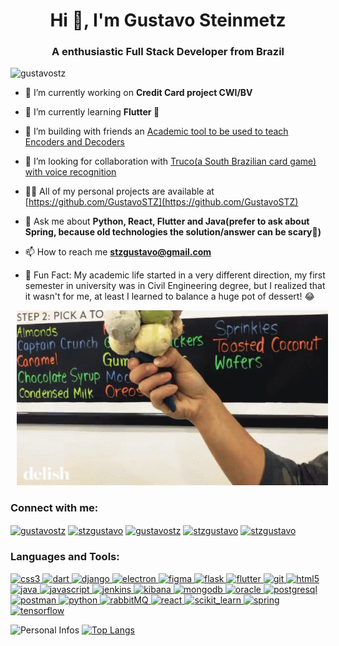 <h1 align="center">Hi 👋, I'm Gustavo Steinmetz</h1>
<h3 align="center">A enthusiastic Full Stack Developer from Brazil</h3>

<p align="left"> <img src="https://komarev.com/ghpvc/?username=gustavostz&label=Profile%20views&color=980eb4&style=plastic" alt="gustavostz" /> </p>

- 🔭 I’m currently working on **Credit Card project CWI/BV**

- 🌱 I’m currently learning **Flutter 📱**

- 👯 I’m building with friends an [Academic tool to be used to teach Encoders and Decoders](https://github.com/EncodeDecodeStepByStep/EncodeDecodeStepByStep)

- 🤝 I’m looking for collaboration with [Truco(a South Brazilian card game) with voice recognition](https://github.com/GustavoSTZ/TrucoDosGuri)

- 👨‍💻 All of my personal projects are available at [https://github.com/GustavoSTZ](https://github.com/GustavoSTZ)

- 💬 Ask me about **Python, React, Flutter and Java(prefer to ask about Spring, because old technologies the solution/answer can be scary👻)**

- 📫 How to reach me **stzgustavo@gmail.com**

- 🍦 Fun Fact: My academic life started in a very different direction, my first semester in university was in Civil Engineering degree, but I realized that it wasn't for me, at least I learned to balance a huge pot of dessert! 😂

 <img src="img/huge-dessert-pot.gif" alt="Huge dessert pot" style="padding-left: 10px"/>

<h3 align="left">Connect with me:</h3>
<p align="left">
<a href="https://codepen.io/gustavostz" target="blank"><img align="center" src="https://cdn.jsdelivr.net/npm/simple-icons@3.0.1/icons/codepen.svg" alt="gustavostz" height="30" width="40" /></a>
<a href="https://linkedin.com/in/stzgustavo" target="blank"><img align="center" src="https://cdn.jsdelivr.net/npm/simple-icons@3.0.1/icons/linkedin.svg" alt="stzgustavo" height="30" width="40" /></a>
<a href="https://kaggle.com/gustavostz" target="blank"><img align="center" src="https://cdn.jsdelivr.net/npm/simple-icons@3.0.1/icons/kaggle.svg" alt="gustavostz" height="30" width="40" /></a>
<a href="https://www.instagram.com/stzgustavo" target="blank"><img align="center" src="https://cdn.jsdelivr.net/npm/simple-icons@3.0.1/icons/instagram.svg" alt="stzgustavo" height="30" width="40" /></a>
<a href="https://www.hackerrank.com/stzgustavo" target="blank"><img align="center" src="https://cdn.jsdelivr.net/npm/simple-icons@3.0.1/icons/hackerrank.svg" alt="stzgustavo" height="30" width="40" /></a>
</p>

<h3 align="left">Languages and Tools:</h3>
<p align="left"> <a href="https://www.w3schools.com/css/" target="_blank"> <img src="https://devicons.github.io/devicon/devicon.git/icons/css3/css3-original-wordmark.svg" alt="css3" width="40" height="40"/> </a> <a href="https://dart.dev" target="_blank"> <img src="https://www.vectorlogo.zone/logos/dartlang/dartlang-icon.svg" alt="dart" width="40" height="40"/> </a> <a href="https://www.djangoproject.com/" target="_blank"> <img src="https://devicons.github.io/devicon/devicon.git/icons/django/django-original.svg" alt="django" width="40" height="40"/> </a> <a href="https://www.electronjs.org" target="_blank"> <img src="https://devicons.github.io/devicon/devicon.git/icons/electron/electron-original.svg" alt="electron" width="40" height="40"/> </a> <a href="https://www.figma.com/" target="_blank"> <img src="https://www.vectorlogo.zone/logos/figma/figma-icon.svg" alt="figma" width="40" height="40"/> </a> <a href="https://flask.palletsprojects.com/" target="_blank"> <img src="https://www.vectorlogo.zone/logos/pocoo_flask/pocoo_flask-icon.svg" alt="flask" width="40" height="40"/> </a> <a href="https://flutter.dev" target="_blank"> <img src="https://www.vectorlogo.zone/logos/flutterio/flutterio-icon.svg" alt="flutter" width="40" height="40"/> </a> <a href="https://git-scm.com/" target="_blank"> <img src="https://www.vectorlogo.zone/logos/git-scm/git-scm-icon.svg" alt="git" width="40" height="40"/> </a> <a href="https://www.w3.org/html/" target="_blank"> <img src="https://devicons.github.io/devicon/devicon.git/icons/html5/html5-original-wordmark.svg" alt="html5" width="40" height="40"/> </a> <a href="https://www.java.com" target="_blank"> <img src="https://devicons.github.io/devicon/devicon.git/icons/java/java-original-wordmark.svg" alt="java" width="40" height="40"/> </a> <a href="https://developer.mozilla.org/en-US/docs/Web/JavaScript" target="_blank"> <img src="https://devicons.github.io/devicon/devicon.git/icons/javascript/javascript-original.svg" alt="javascript" width="40" height="40"/> </a> <a href="https://www.jenkins.io" target="_blank"> <img src="https://www.vectorlogo.zone/logos/jenkins/jenkins-icon.svg" alt="jenkins" width="40" height="40"/> </a> <a href="https://www.elastic.co/kibana" target="_blank"> <img src="https://www.vectorlogo.zone/logos/elasticco_kibana/elasticco_kibana-icon.svg" alt="kibana" width="40" height="40"/> </a> <a href="https://www.mongodb.com/" target="_blank"> <img src="https://devicons.github.io/devicon/devicon.git/icons/mongodb/mongodb-original-wordmark.svg" alt="mongodb" width="40" height="40"/> </a> <a href="https://www.oracle.com/" target="_blank"> <img src="https://devicons.github.io/devicon/devicon.git/icons/oracle/oracle-original.svg" alt="oracle" width="40" height="40"/> </a> <a href="https://www.postgresql.org" target="_blank"> <img src="https://devicons.github.io/devicon/devicon.git/icons/postgresql/postgresql-original-wordmark.svg" alt="postgresql" width="40" height="40"/> </a> <a href="https://postman.com" target="_blank"> <img src="https://www.vectorlogo.zone/logos/getpostman/getpostman-icon.svg" alt="postman" width="40" height="40"/> </a> <a href="https://www.python.org" target="_blank"> <img src="https://devicons.github.io/devicon/devicon.git/icons/python/python-original.svg" alt="python" width="40" height="40"/> </a> <a href="https://www.rabbitmq.com" target="_blank"> <img src="https://www.vectorlogo.zone/logos/rabbitmq/rabbitmq-icon.svg" alt="rabbitMQ" width="40" height="40"/> </a> <a href="https://reactjs.org/" target="_blank"> <img src="https://devicons.github.io/devicon/devicon.git/icons/react/react-original-wordmark.svg" alt="react" width="40" height="40"/> </a> <a href="https://scikit-learn.org/" target="_blank"> <img src="https://upload.wikimedia.org/wikipedia/commons/0/05/Scikit_learn_logo_small.svg" alt="scikit_learn" width="40" height="40"/> </a> <a href="https://spring.io/" target="_blank"> <img src="https://www.vectorlogo.zone/logos/springio/springio-icon.svg" alt="spring" width="40" height="40"/> </a> <a href="https://www.tensorflow.org" target="_blank"> <img src="https://www.vectorlogo.zone/logos/tensorflow/tensorflow-icon.svg" alt="tensorflow" width="40" height="40"/> </a> </p>

![Personal Infos](https://github-readme-stats.vercel.app/api?username=GustavoSTZ&show_icons=true&count_private=true&show_icons=true&icon_color=9d0af5&title_color=9d0af5&text_color=33333B&hide_border=true)
[![Top Langs](https://github-readme-stats.vercel.app/api/top-langs/?username=GustavoSTZ&hide=C,C%2B%2B,Objective-C&layout=compact&count_private=true&title_color=9d0af5&hide_border=true)](https://github.com/GustavoSTZ)
